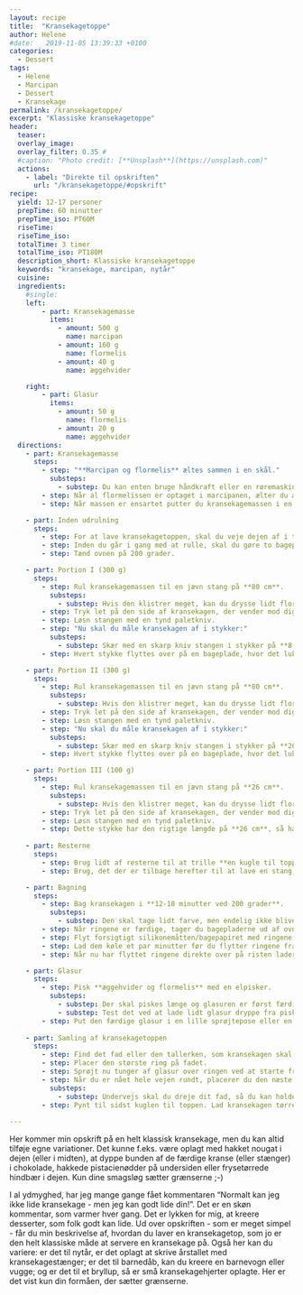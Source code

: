 ```yaml
---
layout: recipe
title:  "Kransekagetoppe"
author: Helene
#date:   2019-11-05 13:39:33 +0100
categories:  
  - Dessert  
tags: 
  - Helene
  - Marcipan
  - Dessert
  - Kransekage
permalink: /kransekagetoppe/
excerpt: "Klassiske kransekagetoppe"
header:
  teaser: 
  overlay_image: 
  overlay_filter: 0.35 # 
  #caption: "Photo credit: [**Unsplash**](https://unsplash.com)"
  actions:
    - label: "Direkte til opskriften"
      url: "/kransekagetoppe/#opskrift"
recipe:
  yield: 12-17 personer
  prepTime: 60 minutter
  prepTime_iso: PT60M
  riseTime:
  riseTime_iso: 
  totalTime: 3 timer
  totalTime_iso: PT180M
  description_short: Klassiske kransekagetoppe
  keywords: "kransekage, marcipan, nytår"
  cuisine: 
  ingredients:
    #single:  
    left: 
        - part: Kransekagemasse  
          items:
            - amount: 500 g
              name: marcipan
            - amount: 160 g
              name: flormelis     
            - amount: 40 g   
              name: æggehvider     

    right:
        - part: Glasur
          items:
            - amount: 50 g 
              name: flormelis     
            - amount: 20 g 
              name: æggehvider
  directions:
    - part: Kransekagemasse
      steps:
        - step: "**Marcipan og flormelis** æltes sammen i en skål."
          substeps:
            - substep: Du kan enten bruge håndkraft eller en røremaskine. 
        - step: Når al flormelissen er optaget i marcipanen, ælter du æggehviderne i lidt ad gangen.
        - step: Når massen er ensartet putter du kransekagemassen i en plastikpose, og lader den hvile i køleskabet i mindst **to timer** - og gerne et døgn. 

    - part: Inden udrulning
      steps:
        - step: For at lave kransekagetoppen, skal du veje dejen af i tre portioner på hhv. 300 g, 300 g og 100 g. Vi kalder dem portion I, portion II og portion III. 
        - step: Inden du går i gang med at rulle, skal du gøre to bageplader klar. Det er lettest at bruge silikonemåtter, men bagepapir kan også bruges. 
        - step: Tænd ovnen på 200 grader.

    - part: Portion I (300 g)
      steps:
        - step: Rul kransekagemassen til en jævn stang på **80 cm**. 
          substeps: 
            - substep: Hvis den klistrer meget, kan du drysse lidt flormelis på gennem en sigte. Hellere bruge lidt flormelis end at få en kransekage med en ujævn overflade.
        - step: Tryk let på den side af kransekagen, der vender mod dig selv, så stangen bliver lidt trekantet. 
        - step: Løsn stangen med en tynd paletkniv. 
        - step: "Nu skal du måle kransekagen af i stykker:"
          substeps: 
            - substep: Skær med en skarp kniv stangen i stykker på **8 cm, 10 cm, 12 cm, 14 cm, 16 cm og 18 cm**.
        - step: Hvert stykke flyttes over på en bageplade, hvor det lukkes til en ring med den “flade” side yderst. Brug fingrene til at trykke hver ring let sammen og glat lukningen ud, så man ikke kan se den. 

    - part: Portion II (300 g)
      steps:
        - step: Rul kransekagemassen til en jævn stang på **80 cm**. 
          substeps: 
            - substep: Hvis den klistrer meget, kan du drysse lidt flormelis på gennem en sigte. Hellere bruge lidt flormelis end at få en kransekage med en ujævn overflade.
        - step: Tryk let på den side af kransekagen, der vender mod dig selv, så stangen bliver lidt trekantet. 
        - step: Løsn stangen med en tynd paletkniv. 
        - step: "Nu skal du måle kransekagen af i stykker:"
          substeps: 
            - substep: Skær med en skarp kniv stangen i stykker på **20 cm, 22 cm og 24 cm**.
        - step: Hvert stykke flyttes over på en bageplade, hvor det lukkes til en ring med den “flade” side yderst. Brug fingrene til at trykke hver ring let sammen og glat lukningen ud, så man ikke kan se den. 

    - part: Portion III (100 g)
      steps:
        - step: Rul kransekagemassen til en jævn stang på **26 cm**. 
          substeps: 
            - substep: Hvis den klistrer meget, kan du drysse lidt flormelis på gennem en sigte. Hellere bruge lidt flormelis end at få en kransekage med en ujævn overflade.
        - step: Tryk let på den side af kransekagen, der vender mod dig selv, så stangen bliver lidt trekantet. 
        - step: Løsn stangen med en tynd paletkniv. 
        - step: Dette stykke har den rigtige længde på **26 cm**, så har skal du blot flytte stykket over på en bageplade, hvor det lukkes til en ring med den “flade” side yderst. Brug fingrene til at trykke ringen let sammen og glat lukningen ud, så man ikke kan se den.
    
    - part: Resterne
      steps:
        - step: Brug lidt af resterne til at trille **en kugle til toppen**. Tryk den gerne lidt flad. 
        - step: Brug, det der er tilbage herefter til at lave en stang, som du kan bruge som smagsprøve ;-)

    - part: Bagning
      steps:
        - step: Bag kransekagen i **12-18 minutter ved 200 grader**. 
          substeps:
            - substep: Den skal tage lidt farve, men endelig ikke blive mørk. 
        - step: Når ringene er færdige, tager du bagepladerne ud af ovnen. 
        - step: Flyt forsigtigt silikonemåtten/bagepapiret med ringene over på en rist til afkøling.
        - step: Lad dem køle et par minutter før du flytter ringene fra måtten/bagepapiret - ellers risikerer du, at de sidder fast.
        - step: Når nu har flyttet ringene direkte over på risten lader du dem køle helt af, før du samler kransekagen.

    - part: Glasur
      steps:
        - step: Pisk **æggehvider og flormelis** med en elpisker.  
          substeps:
            - substep: Der skal piskes længe og glasuren er først færdig, når den ikke flyder sammen.
            - substep: Test det ved at lade lidt glasur dryppe fra piskerisene ned i skålen. Hvis de efterlader aftegninger er den klar til brug. 
        - step: Put den færdige glasur i en lille sprøjtepose eller en cornet (et lille kræmmerhus lavet af bagepapir).
     
    - part: Samling af kransekagetoppen
      steps:
        - step: Find det fad eller den tallerken, som kransekagen skal serveres på frem.
        - step: Placer den største ring på fadet.
        - step: Sprøjt nu tunger af glasur over ringen ved at starte fra indersiden og lige så stille "svinge" sprøjteposen frem og tilbage over ringen.
        - step: Når du er nået hele vejen rundt, placerer du den næste ring ovenpå og fortsætter på samme måde.
          substeps:
            - substep: Undervejs skal du dreje dit fad, så du kan holde øje med, at du ikke får et skævt tårn.
        - step: Pynt til sidst kuglen til toppen. Lad kransekagen tørre et par timer før servering.
   
---
```


Her kommer min opskrift på en helt klassisk kransekage, men du kan altid tilføje egne variationer. Det kunne f.eks. være oplagt med hakket nougat i dejen (eller i midten), at dyppe bunden af de færdige kranse (eller stænger) i chokolade, hakkede pistacienødder på undersiden eller frysetørrede hindbær i dejen. Kun dine smagsløg sætter grænserne ;-) 

I al ydmyghed, har jeg mange gange fået kommentaren “Normalt kan jeg ikke lide kransekage - men jeg kan godt lide din!”. Det er en skøn kommentar, som varmer hver gang. Det er lykken for mig, at kreere desserter, som folk godt kan lide. Ud over opskriften - som er meget simpel - får du min beskrivelse af, hvordan du laver en kransekagetop, som jo er den helt klassiske måde at servere en kransekage på. Også her kan du variere: er det til nytår, er det oplagt at skrive årstallet med kransekagestænger; er det til barnedåb, kan du kreere en barnevogn eller vugge; og er det til et bryllup, så er små kransekagehjerter oplagte. Her er det vist kun din formåen, der sætter grænserne.
